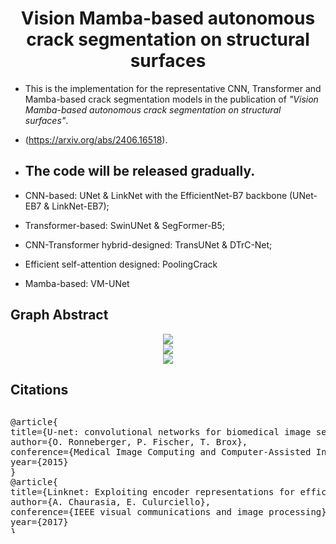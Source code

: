 <h1 align="center" style="border-bottom: none;"> Vision Mamba-based autonomous crack segmentation on structural surfaces </h1>
 
- This is the implementation for the representative CNN, Transformer and Mamba-based crack segmentation models in the publication of *"Vision Mamba-based autonomous crack segmentation on structural surfaces"*. 
- (https://arxiv.org/abs/2406.16518).

- ## The code will be released gradually. ##
- CNN-based: UNet & LinkNet with the EfficientNet-B7 backbone (UNet-EB7 & LinkNet-EB7); 
- Transformer-based: SwinUNet & SegFormer-B5; 
- CNN-Transformer hybrid-designed: TransUNet & DTrC-Net; 
- Efficient self-attention designed: PoolingCrack
- Mamba-based: VM-UNet

## Graph Abstract
<div align="center">
<img src= "https://github.com/user-attachments/assets/e1260345-54a8-41be-86fb-7dd65b885a38"> 
</div>
<div align="center">
<img src= "https://github.com/user-attachments/assets/fe4c8deb-1819-4b31-8bde-25d744c5f6bd"> 
</div>
<div align="center">
<img src= "https://github.com/user-attachments/assets/2a1a8de6-1cb9-45e7-a046-600d2a012685"> 
</div>

## Citations

<div style="overflow-y: scroll; height: 200px;">
<pre>
@article{
title={U-net: convolutional networks for biomedical image segmentation},
author={O. Ronneberger, P. Fischer, T. Brox},
conference={Medical Image Computing and Computer-Assisted Intervention–18th International Conference},
year={2015}
}
@article{
title={Linknet: Exploiting encoder representations for efficient semantic segmentation},
author={A. Chaurasia, E. Culurciello},
conference={IEEE visual communications and image processing},
year={2017}
}
@article{
title={Efficientnet: rethinking model scaling for convolutional neural networks},
author={M. Tan, Q. Le},
conference={Proceedings of Machine Learning Research},
year={2019}
}
@article{
title={Swin-unet: Unet-like pure transformer for medical image segmentation},
author={H. Cao, Y. Wang, J. Chen, D. Jiang, X. Zhang, Q. Tian, M. Wang},
conference={European Conference on Computer Vision},
year={2022}
}
@article{
title={SegFormer: simple and efficient design for semantic segmentation with transformers},
author={E. Xie, W. Wang, Z. Yu, A. Anandkumar, J.M. Alvarez, P. Luo},
conference={Advances in Neural Information Processing Systems},
year={2021}
} 
@article{chen2021transunet,
  title={TransUNet: Transformers Make Strong Encoders for Medical Image Segmentation},
  author={Chen, Jieneng and Lu, Yongyi and Yu, Qihang and Luo, Xiangde and Adeli, Ehsan and Wang, Yan and Lu, Le and Yuille, Alan L., and Zhou, Yuyin},
  journal={arXiv preprint arXiv:2102.04306},
  year={2021}
}
@article{
title={A crack-segmentation algorithm fusing transformers and convolutional neural networks for complex detection scenarios},
author={C. Xiang, J. Guo, R. Cao, L. Deng},
journal={Automation in Construction},
year={2023}
}
@article{
title={An average pooling designed Transformer for robust crack segmentation},
author={Zhaohui Chen, Elyas Asadi Shamsabadi, Sheng Jiang, Luming Shen, and Daniel Dias-da-Costa},
journal={Automation in Construction},
year={2024}
}
@article{
title={Vm-unet: Vision mamba unet for medical image segmentation},
author={J. Ruan, S. Xiang},
journal={arXiv preprint arXiv:2402.02491},
year={2024}
}
</pre>
</div>
